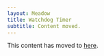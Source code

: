 ```yaml
---
layout: Meadow
title: Watchdog Timer
subtitle: Content moved.
---
```


This content has moved to [here](../../../Meadow.OS/Automatic_Restarts/).
